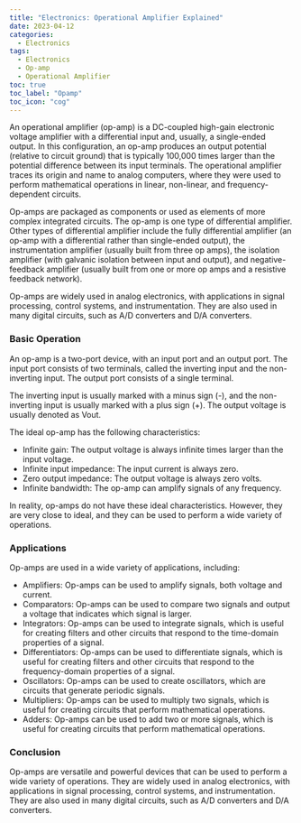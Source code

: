 ```yaml
---
title: "Electronics: Operational Amplifier Explained"
date: 2023-04-12
categories:
  - Electronics
tags:
  - Electronics
  - Op-amp
  - Operational Amplifier
toc: true
toc_label: "Opamp"
toc_icon: "cog"
---
```

An operational amplifier (op-amp) is a DC-coupled high-gain electronic voltage amplifier with a differential input and, usually, a single-ended output. In this configuration, an op-amp produces an output potential (relative to circuit ground) that is typically 100,000 times larger than the potential difference between its input terminals. The operational amplifier traces its origin and name to analog computers, where they were used to perform mathematical operations in linear, non-linear, and frequency-dependent circuits.

Op-amps are packaged as components or used as elements of more complex integrated circuits. The op-amp is one type of differential amplifier. Other types of differential amplifier include the fully differential amplifier (an op-amp with a differential rather than single-ended output), the instrumentation amplifier (usually built from three op amps), the isolation amplifier (with galvanic isolation between input and output), and negative-feedback amplifier (usually built from one or more op amps and a resistive feedback network).

Op-amps are widely used in analog electronics, with applications in signal processing, control systems, and instrumentation. They are also used in many digital circuits, such as A/D converters and D/A converters.

### Basic Operation

An op-amp is a two-port device, with an input port and an output port. The input port consists of two terminals, called the inverting input and the non-inverting input. The output port consists of a single terminal.

The inverting input is usually marked with a minus sign (-), and the non-inverting input is usually marked with a plus sign (+). The output voltage is usually denoted as Vout.

The ideal op-amp has the following characteristics:

* Infinite gain: The output voltage is always infinite times larger than the input voltage.
* Infinite input impedance: The input current is always zero.
* Zero output impedance: The output voltage is always zero volts.
* Infinite bandwidth: The op-amp can amplify signals of any frequency.

In reality, op-amps do not have these ideal characteristics. However, they are very close to ideal, and they can be used to perform a wide variety of operations.

### Applications

Op-amps are used in a wide variety of applications, including:

* Amplifiers: Op-amps can be used to amplify signals, both voltage and current.
* Comparators: Op-amps can be used to compare two signals and output a voltage that indicates which signal is larger.
* Integrators: Op-amps can be used to integrate signals, which is useful for creating filters and other circuits that respond to the time-domain properties of a signal.
* Differentiators: Op-amps can be used to differentiate signals, which is useful for creating filters and other circuits that respond to the frequency-domain properties of a signal.
* Oscillators: Op-amps can be used to create oscillators, which are circuits that generate periodic signals.
* Multipliers: Op-amps can be used to multiply two signals, which is useful for creating circuits that perform mathematical operations.
* Adders: Op-amps can be used to add two or more signals, which is useful for creating circuits that perform mathematical operations.

### Conclusion

Op-amps are versatile and powerful devices that can be used to perform a wide variety of operations. They are widely used in analog electronics, with applications in signal processing, control systems, and instrumentation. They are also used in many digital circuits, such as A/D converters and D/A converters.